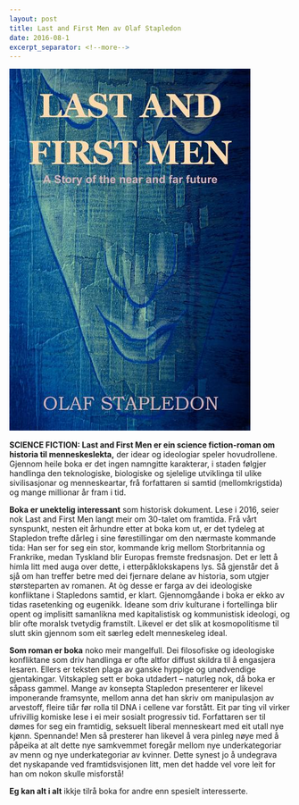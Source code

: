 ```yaml
---
layout: post
title: Last and First Men av Olaf Stapledon
date: 2016-08-1
excerpt_separator: <!--more-->
---
```


![Omslaget til First and Last Men er ei teikning av eit ansikt som går i eitt med bakgrunnen, som er blå.](/images/lastmen.jpeg)

**SCIENCE FICTION: Last and First Men er ein science fiction-roman om historia til menneskeslekta,** der idear og ideologiar speler hovudrollene. Gjennom heile boka er det ingen namngitte karakterar, i staden følgjer handlinga den teknologiske, biologiske og sjelelige utviklinga til ulike sivilisasjonar og menneskeartar, frå forfattaren si samtid (mellomkrigstida) og mange millionar år fram i tid.

<!--more-->

**Boka er unektelig interessant** som historisk dokument. Lese i 2016, seier nok Last and First Men langt meir om 30-talet om framtida. Frå vårt synspunkt, nesten eit århundre etter at boka kom ut, er det tydeleg at Stapledon trefte dårleg i sine førestillingar om den nærmaste kommande tida: Han ser for seg ein stor, kommande krig mellom Storbritannia og Frankrike, medan Tyskland blir Europas fremste fredsnasjon. Det er lett å himla litt med auga over dette, i etterpåklokskapens lys. Så gjenstår det å sjå om han treffer betre med dei fjernare delane av historia, som utgjer størsteparten av romanen. At òg desse er farga av dei ideologiske konfliktane i Stapledons samtid, er klart. Gjennomgåande i boka er ekko av tidas rasetenking og eugenikk. Ideane som driv kulturane i fortellinga blir opent og implisitt samanlikna med kapitalistisk og kommunistisk ideologi, og blir ofte moralsk tvetydig framstilt. Likevel er det slik at kosmopolitisme til slutt skin gjennom som eit særleg edelt menneskeleg ideal.

**Som roman er boka** noko meir mangelfull. Dei filosofiske og ideologiske konfliktane som driv handlinga er ofte altfor diffust skildra til å engasjera lesaren. Ellers er teksten plaga av ganske hyppige og unødvendige gjentakingar. Vitskapleg sett er boka utdadert – naturleg nok, då boka er såpass gammel. Mange av konsepta Stapledon presenterer er likevel imponerande framsynte, mellom anna det han skriv om manipulasjon av arvestoff, fleire tiår før rolla til DNA i cellene var forstått. Eit par ting vil virker ufrivillig komiske lese i ei meir sosialt progressiv tid. Forfattaren ser til dømes for seg ein framtidig, seksuelt liberal menneskeart med eit utall nye kjønn. Spennande! Men så presterer han likevel å vera pinleg nøye med å påpeika at alt dette nye samkvemmet foregår mellom nye underkategoriar av menn og nye underkategoriar av kvinner. Dette synest jo å undegrava det nyskapande ved framtidsvisjonen litt, men det hadde vel vore leit for han om nokon skulle misforstå!

**Eg kan alt i alt** ikkje tilrå boka for andre enn spesielt interesserte.